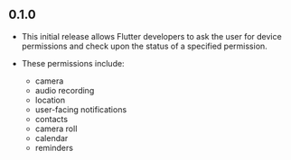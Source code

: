 ## 0.1.0

* This initial release allows Flutter developers to ask the user for device permissions and check upon the status of a specified permission.

* These permissions include:
   - camera
   - audio recording
   - location
   - user-facing notifications
   - contacts
   - camera roll
   - calendar
   - reminders
   